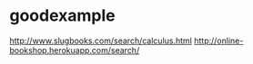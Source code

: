 # goodexample

http://www.slugbooks.com/search/calculus.html
http://online-bookshop.herokuapp.com/search/

